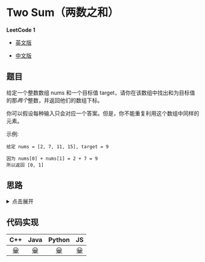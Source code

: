 # Two Sum（两数之和）
**LeetCode 1**

- [英文版](https://leetcode.com/problems/two-sum/)

- [中文版](https://leetcode-cn.com/problems/two-sum/)

## 题目
给定一个整数数组 nums 和一个目标值 target，请你在该数组中找出和为目标值的那*两个*整数，并返回他们的数组下标。

你可以假设每种输入只会对应一个答案。但是，你不能重复利用这个数组中同样的元素。

示例:
```
给定 nums = [2, 7, 11, 15], target = 9

因为 nums[0] + nums[1] = 2 + 7 = 9
所以返回 [0, 1]
```

## 思路
<details>
<summary>点击展开</summary>
使用散列表，缓存访问过的元素和下标，遍历数组，查找缓存中是否存在元素和当前元素的和等于目标值。
时间复杂度 O(n)。
</details>

## 代码实现
| C++ | Java | Python | JS |
| :--: | :--: | :--: | :---: |
|[😀](TwoSum.cpp) | [😀](TwoSum.java) | [😀](TwoSum.py) | [😀](TwoSum.js) |
